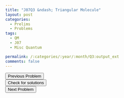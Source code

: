 ```yaml
---
title: "J07Q3 &ndash; Triangular Molecule"
layout: post
categories:
  - Prelims
  - Problems
tags:
  - QM
  - J07
  - Misc Quantum

permalink: /:categories/:year/:month/Q3:output_ext
comments: false
---
```

<object data="2007J3Q.pdf" type="application/pdf" width="100%" height="500"></object>

<div class='navbar'>
	<div float='left'><button onclick="window.location='Q2.html'" >Previous Problem</button></div>
	<div float='center'><button onclick="window.location='https://princetonprelim.com/prelim/18/'">Check for solutions</button></div>
	<div float='right'><button onclick="window.location='T1.html'" > Next Problem</button></div>
</div>
